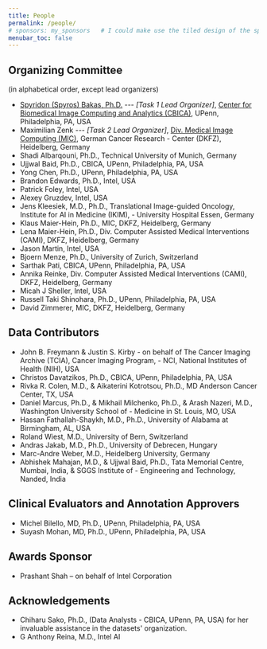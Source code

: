 ```yaml
---
title: People
permalink: /people/
# sponsors: my_sponsors   # I could make use the tiled design of the sponsor page if there's time to adapt "view profile" etc.
menubar_toc: false
---
```


## Organizing Committee

(in alphabetical order, except lead organizers)

- [Spyridon (Spyros) Bakas, Ph.D.](https://www.med.upenn.edu/cbica/sbakas/) *--- [Task 1 Lead Organizer]*,  [Center for Biomedical Image Computing and  Analytics (CBICA)](https://www.med.upenn.edu/cbica/), UPenn, Philadelphia, PA, USA
- Maximilian Zenk   *--- [Task 2 Lead Organizer]*,    [Div. Medical Image Computing (MIC)](https://www.dkfz.de/en/mic/index.php), German Cancer Research - Center (DKFZ), Heidelberg, Germany
- Shadi Albarqouni, Ph.D.,    Technical University of Munich, Germany
- Ujjwal Baid, Ph.D.,    CBICA, UPenn, Philadelphia, PA, USA
- Yong Chen, Ph.D.,    UPenn, Philadelphia, PA, USA
- Brandon Edwards, Ph.D.,    Intel, USA
- Patrick Foley,    Intel, USA
- Alexey Gruzdev,    Intel, USA
- Jens Kleesiek, M.D., Ph.D.,    Translational Image-guided Oncology, Institute for AI in Medicine (IKIM), - University Hospital Essen, Germany
- Klaus Maier-Hein, Ph.D.,    MIC, DKFZ, Heidelberg, Germany
- Lena Maier-Hein, Ph.D.,    Div. Computer Assisted Medical Interventions (CAMI), DKFZ, Heidelberg, Germany
- Jason Martin,    Intel, USA
- Bjoern Menze, Ph.D.,    University of Zurich, Switzerland
- Sarthak Pati,    CBICA, UPenn, Philadelphia, PA, USA
- Annika Reinke,    Div. Computer Assisted Medical Interventions (CAMI), DKFZ, Heidelberg, Germany
- Micah J Sheller,    Intel, USA
- Russell Taki Shinohara, Ph.D.,    UPenn, Philadelphia, PA, USA
- David Zimmerer,    MIC, DKFZ, Heidelberg, Germany

## Data Contributors

- John B. Freymann & Justin S. Kirby - on behalf of The Cancer Imaging Archive (TCIA),    Cancer Imaging Program, - NCI, National Institutes of Health (NIH), USA
- Christos Davatzikos, Ph.D.,    CBICA, UPenn, Philadelphia, PA, USA
- Rivka R. Colen, M.D., & Aikaterini Kotrotsou, Ph.D.,    MD Anderson Cancer Center, TX, USA
- Daniel Marcus, Ph.D., & Mikhail Milchenko, Ph.D., & Arash Nazeri, M.D.,    Washington University School of - Medicine in St. Louis, MO, USA
- Hassan Fathallah-Shaykh, M.D., Ph.D.,    University of Alabama at Birmingham, AL, USA
- Roland Wiest, M.D.,    University of Bern, Switzerland
- Andras Jakab, M.D., Ph.D.,    University of Debrecen, Hungary
- Marc-Andre Weber, M.D.,    Heidelberg University, Germany
- Abhishek Mahajan, M.D., & Ujjwal Baid, Ph.D.,    Tata Memorial Centre, Mumbai, India, & SGGS Institute of - Engineering and Technology, Nanded, India

## Clinical Evaluators and Annotation Approvers

- Michel Bilello, MD, Ph.D.,    UPenn, Philadelphia, PA, USA
- Suyash Mohan, MD, Ph.D.,    UPenn, Philadelphia, PA, USA

## Awards Sponsor

- Prashant Shah – on behalf of Intel Corporation

## Acknowledgements

- Chiharu Sako, Ph.D.,  (Data Analysts - CBICA, UPenn, PA, USA) for her invaluable assistance in the datasets' organization.
- G Anthony Reina, M.D.,    Intel AI
